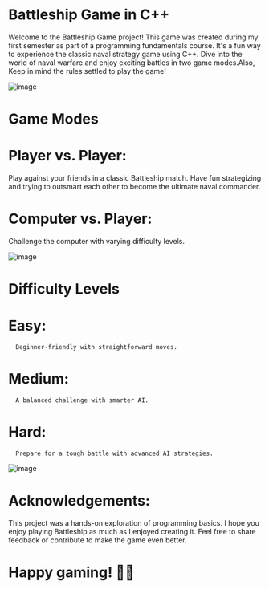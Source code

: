 #                                                    Battleship Game in C++
Welcome to the Battleship Game project! This game was created during my first semester as part of a programming fundamentals course. It's a fun way to experience the classic naval strategy game using C++. Dive into the world of naval warfare and enjoy exciting battles in two game modes.Also, Keep in mind the rules settled to play the game!

![image](https://github.com/LaibaZaffar/myProjects/assets/150477947/a1271a90-b587-4feb-9998-1a485e012238)


# Game Modes
# Player vs. Player:
Play against your friends in a classic Battleship match. Have fun strategizing and trying to outsmart each other to become the ultimate naval commander.
# Computer vs. Player:
Challenge the computer with varying difficulty levels.

![image](https://github.com/LaibaZaffar/myProjects/assets/150477947/b3d70f87-7e26-4371-91ea-e2dd23bbe430)

# Difficulty Levels
# Easy: 
      Beginner-friendly with straightforward moves.
# Medium: 
      A balanced challenge with smarter AI.
# Hard: 
      Prepare for a tough battle with advanced AI strategies.

![image](https://github.com/LaibaZaffar/myProjects/assets/150477947/c87780d2-ae73-499e-b577-2d58113d1cca)

# Acknowledgements:
This project was a hands-on exploration of programming basics. I hope you enjoy playing Battleship as much as I enjoyed creating it. Feel free to share feedback or contribute to make the game even better.
#                                                     Happy gaming! 🚢💥

